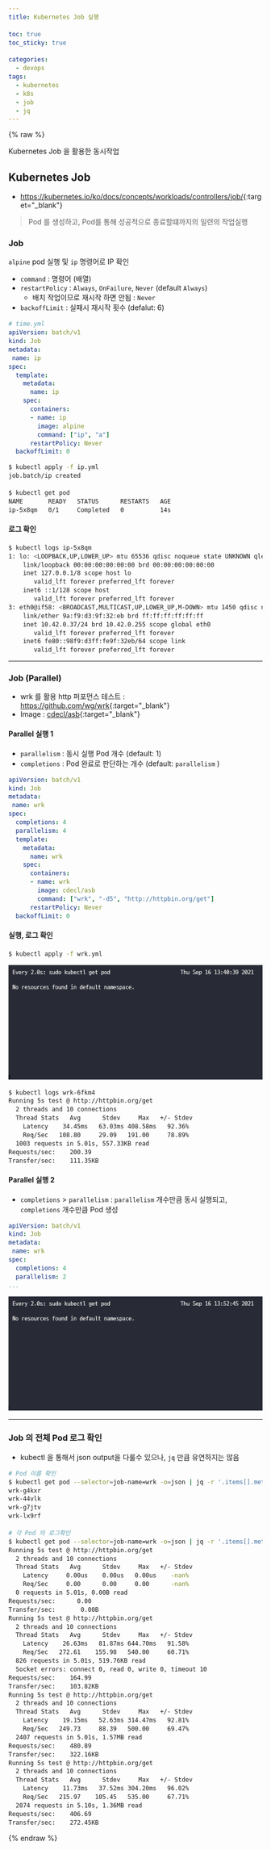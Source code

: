 ```yaml
---
title: Kubernetes Job 실행 

toc: true
toc_sticky: true

categories:
  - devops
tags:
  - kubernetes
  - k8s
  - job
  - jq
---
```


{% raw %}

Kubernetes Job 을 활용한 동시작업

## Kubernetes Job
- <https://kubernetes.io/ko/docs/concepts/workloads/controllers/job/>{:target="_blank"}

> Pod 를 생성하고, Pod를 통해 성공적으로 종료할떄까지의 일련의 작업실행   

### Job 
`alpine` pod 실행 및 `ip` 명령어로 IP 확인

- `command` : 명령어 (배열)
- `restartPolicy` : `Always`, `OnFailure`, `Never` (default `Always`)
  - 배치 작업이므로 재시작 하면 안됨 : `Never`
- `backoffLimit` : 실패시 재시작 횟수 (defalut: 6)

```yaml
# time.yml
apiVersion: batch/v1
kind: Job
metadata:
 name: ip
spec:
  template:
    metadata:
      name: ip
    spec:
      containers:
      - name: ip
        image: alpine
        command: ["ip", "a"]
      restartPolicy: Never
  backoffLimit: 0
```

```sh
$ kubectl apply -f ip.yml
job.batch/ip created

$ kubectl get pod
NAME       READY   STATUS      RESTARTS   AGE
ip-5x8qm   0/1     Completed   0          14s
```

#### 로그 확인

```sh
$ kubectl logs ip-5x8qm
1: lo: <LOOPBACK,UP,LOWER_UP> mtu 65536 qdisc noqueue state UNKNOWN qlen 1000
    link/loopback 00:00:00:00:00:00 brd 00:00:00:00:00:00
    inet 127.0.0.1/8 scope host lo
       valid_lft forever preferred_lft forever
    inet6 ::1/128 scope host
       valid_lft forever preferred_lft forever
3: eth0@if58: <BROADCAST,MULTICAST,UP,LOWER_UP,M-DOWN> mtu 1450 qdisc noqueue state UP
    link/ether 9a:f9:d3:9f:32:eb brd ff:ff:ff:ff:ff:ff
    inet 10.42.0.37/24 brd 10.42.0.255 scope global eth0
       valid_lft forever preferred_lft forever
    inet6 fe80::98f9:d3ff:fe9f:32eb/64 scope link
       valid_lft forever preferred_lft forever
```

---

### Job (Parallel)
- wrk 를 활용 http 퍼포먼스 테스트 : <https://github.com/wg/wrk>{:target="_blank"}
- Image : [cdecl/asb](https://hub.docker.com/r/cdecl/asb/){:target="_blank"}

#### Parallel 실행 1
- `parallelism` : 동시 실행 Pod 개수 (default: 1)
- `completions` : Pod 완료로 판단하는 개수 (default: `parallelism` )

```yaml
apiVersion: batch/v1
kind: Job
metadata:
 name: wrk
spec:
  completions: 4
  parallelism: 4
  template:
    metadata:
      name: wrk
    spec:
      containers:
      - name: wrk
        image: cdecl/asb
        command: ["wrk", "-d5", "http://httpbin.org/get"]
      restartPolicy: Never
  backoffLimit: 0
```

#### 실행, 로그 확인
```sh
$ kubectl apply -f wrk.yml
```

![](/images/job-4-4.gif)

```sh
$ kubectl logs wrk-6fkm4
Running 5s test @ http://httpbin.org/get
  2 threads and 10 connections
  Thread Stats   Avg      Stdev     Max   +/- Stdev
    Latency    34.45ms   63.03ms 408.58ms   92.36%
    Req/Sec   108.80     29.09   191.00     78.89%
  1003 requests in 5.01s, 557.33KB read
Requests/sec:    200.39
Transfer/sec:    111.35KB
```

#### Parallel 실행 2
- `completions` > `parallelism` : `parallelism` 개수만큼 동시 실행되고, `completions` 개수만큼 Pod 생성

```yaml
apiVersion: batch/v1
kind: Job
metadata:
 name: wrk
spec:
  completions: 4
  parallelism: 2
...
```

![](/images/job-4-2.gif)

---

### Job 의 전체 Pod 로그 확인 
- kubectl 을 통해서 json output을 다룰수 있으나, `jq` 만큼 유연하지는 않음

```sh
# Pod 이름 확인
$ kubectl get pod --selector=job-name=wrk -o=json | jq -r '.items[].metadata.name'
wrk-g4kxr
wrk-44vlk
wrk-g7jtv
wrk-lx9rf

# 각 Pod 의 로그확인
$ kubectl get pod --selector=job-name=wrk -o=json | jq -r '.items[].metadata.name' | xargs -i kubectl logs {}
Running 5s test @ http://httpbin.org/get
  2 threads and 10 connections
  Thread Stats   Avg      Stdev     Max   +/- Stdev
    Latency     0.00us    0.00us   0.00us    -nan%
    Req/Sec     0.00      0.00     0.00      -nan%
  0 requests in 5.01s, 0.00B read
Requests/sec:      0.00
Transfer/sec:       0.00B
Running 5s test @ http://httpbin.org/get
  2 threads and 10 connections
  Thread Stats   Avg      Stdev     Max   +/- Stdev
    Latency    26.63ms   81.87ms 644.70ms   91.58%
    Req/Sec   272.61    155.98   540.00     60.71%
  826 requests in 5.01s, 519.76KB read
  Socket errors: connect 0, read 0, write 0, timeout 10
Requests/sec:    164.99
Transfer/sec:    103.82KB
Running 5s test @ http://httpbin.org/get
  2 threads and 10 connections
  Thread Stats   Avg      Stdev     Max   +/- Stdev
    Latency    19.15ms   52.63ms 314.47ms   92.81%
    Req/Sec   249.73     88.39   500.00     69.47%
  2407 requests in 5.01s, 1.57MB read
Requests/sec:    480.89
Transfer/sec:    322.16KB
Running 5s test @ http://httpbin.org/get
  2 threads and 10 connections
  Thread Stats   Avg      Stdev     Max   +/- Stdev
    Latency    11.73ms   37.52ms 304.20ms   96.02%
    Req/Sec   215.97    105.45   535.00     67.71%
  2074 requests in 5.10s, 1.36MB read
Requests/sec:    406.69
Transfer/sec:    272.45KB

```


{% endraw %}